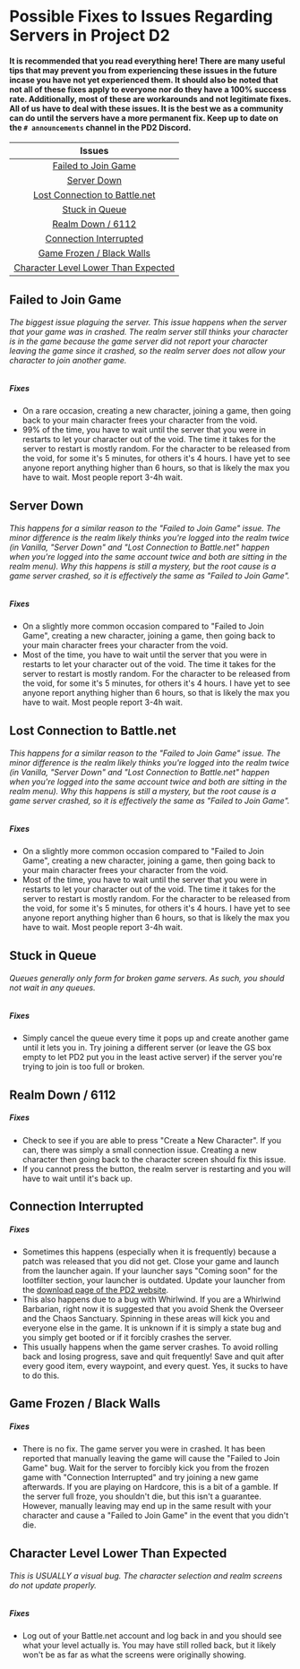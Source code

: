 # Possible Fixes to Issues Regarding Servers in Project D2

#### It is recommended that you read everything here! There are many useful tips that may prevent you from experiencing these issues in the future incase you have not yet experienced them. It should also be noted that not all of these fixes apply to everyone nor do they have a 100% success rate. Additionally, most of these are workarounds and not legitimate fixes. All of us have to deal with these issues. It is the best we as a community can do until the servers have a more permanent fix. Keep up to date on the `# announcements` channel in the PD2 Discord.

| Issues |
| :-: |
| [Failed to Join Game](https://github.com/Warren1001/PD2Info/blob/main/PD2%20Server%20Fixes.md#failed-to-join-game) |
| [Server Down](https://github.com/Warren1001/PD2Info/blob/main/PD2%20Server%20Fixes.md#server-down) |
| [Lost Connection to Battle.net](https://github.com/Warren1001/PD2Info/blob/main/PD2%20Server%20Fixes.md#lost-connection-to-battlenet) |
| [Stuck in Queue](https://github.com/Warren1001/PD2Info/blob/main/PD2%20Server%20Fixes.md#stuck-in-queue) |
| [Realm Down / 6112](https://github.com/Warren1001/PD2Info/blob/main/PD2%20Server%20Fixes.md#realm-down--6112) |
| [Connection Interrupted](https://github.com/Warren1001/PD2Info/blob/main/PD2%20Server%20Fixes.md#connection-interrupted) |
| [Game Frozen / Black Walls](https://github.com/Warren1001/PD2Info/blob/main/PD2%20Server%20Fixes.md#game-frozen--black-walls) |
| [Character Level Lower Than Expected](https://github.com/Warren1001/PD2Info/blob/main/PD2%20Server%20Fixes.md#character-level-lower-than-expected) |

## **Failed to Join Game**
###### The biggest issue plaguing the server. This issue happens when the server that your game was in crashed. The realm server still thinks your character is in the game because the game server did not report your character leaving the game since it crashed, so the realm server does not allow your character to join another game.
##### Fixes
- On a rare occasion, creating a new character, joining a game, then going back to your main character frees your character from the void.
- 99% of the time, you have to wait until the server that you were in restarts to let your character out of the void. The time it takes for the server to restart is mostly random. For the character to be released from the void, for some it's 5 minutes, for others it's 4 hours. I have yet to see anyone report anything higher than 6 hours, so that is likely the max you have to wait. Most people report 3-4h wait.

## **Server Down**
###### This happens for a similar reason to the "Failed to Join Game" issue. The minor difference is the realm likely thinks you're logged into the realm twice (in Vanilla, "Server Down" and "Lost Connection to Battle.net" happen when you're logged into the same account twice and both are sitting in the realm menu). Why this happens is still a mystery, but the root cause is a game server crashed, so it is effectively the same as "Failed to Join Game".
##### Fixes
- On a slightly more common occasion compared to "Failed to Join Game", creating a new character, joining a game, then going back to your main character frees your character from the void.
- Most of the time, you have to wait until the server that you were in restarts to let your character out of the void. The time it takes for the server to restart is mostly random. For the character to be released from the void, for some it's 5 minutes, for others it's 4 hours. I have yet to see anyone report anything higher than 6 hours, so that is likely the max you have to wait. Most people report 3-4h wait.

## **Lost Connection to Battle.net**
###### This happens for a similar reason to the "Failed to Join Game" issue. The minor difference is the realm likely thinks you're logged into the realm twice (in Vanilla, "Server Down" and "Lost Connection to Battle.net" happen when you're logged into the same account twice and both are sitting in the realm menu). Why this happens is still a mystery, but the root cause is a game server crashed, so it is effectively the same as "Failed to Join Game".
##### Fixes
- On a slightly more common occasion compared to "Failed to Join Game", creating a new character, joining a game, then going back to your main character frees your character from the void.
- Most of the time, you have to wait until the server that you were in restarts to let your character out of the void. The time it takes for the server to restart is mostly random. For the character to be released from the void, for some it's 5 minutes, for others it's 4 hours. I have yet to see anyone report anything higher than 6 hours, so that is likely the max you have to wait. Most people report 3-4h wait.

## **Stuck in Queue**
###### Queues generally only form for broken game servers. As such, you should not wait in any queues.
##### Fixes
- Simply cancel the queue every time it pops up and create another game until it lets you in. Try joining a different server (or leave the GS box empty to let PD2 put you in the least active server) if the server you're trying to join is too full or broken.

## **Realm Down / 6112**
##### Fixes
- Check to see if you are able to press "Create a New Character". If you can, there was simply a small connection issue. Creating a new character then going back to the character screen should fix this issue.
- If you cannot press the button, the realm server is restarting and you will have to wait until it's back up.

## **Connection Interrupted**
##### Fixes
- Sometimes this happens (especially when it is frequently) because a patch was released that you did not get. Close your game and launch from the launcher again. If your launcher says "Coming soon" for the lootfilter section, your launcher is outdated. Update your launcher from the [download page of the PD2 website](https://www.projectdiablo2.com/download).
- This also happens due to a bug with Whirlwind. If you are a Whirlwind Barbarian, right now it is suggested that you avoid Shenk the Overseer and the Chaos Sanctuary. Spinning in these areas will kick you and everyone else in the game. It is unknown if it is simply a state bug and you simply get booted or if it forcibly crashes the server.
- This usually happens when the game server crashes. To avoid rolling back and losing progress, save and quit frequently! Save and quit after every good item, every waypoint, and every quest. Yes, it sucks to have to do this.

## **Game Frozen / Black Walls**
##### Fixes
- There is no fix. The game server you were in crashed. It has been reported that manually leaving the game will cause the "Failed to Join Game" bug. Wait for the server to forcibly kick you from the frozen game with "Connection Interrupted" and try joining a new game afterwards. If you are playing on Hardcore, this is a bit of a gamble. If the server full froze, you shouldn't die, but this isn't a guarantee. However, manually leaving may end up in the same result with your character and cause a "Failed to Join Game" in the event that you didn't die.

## **Character Level Lower Than Expected**
###### This is USUALLY a visual bug. The character selection and realm screens do not update properly.
##### Fixes
- Log out of your Battle.net account and log back in and you should see what your level actually is. You may have still rolled back, but it likely won't be as far as what the screens were originally showing.
